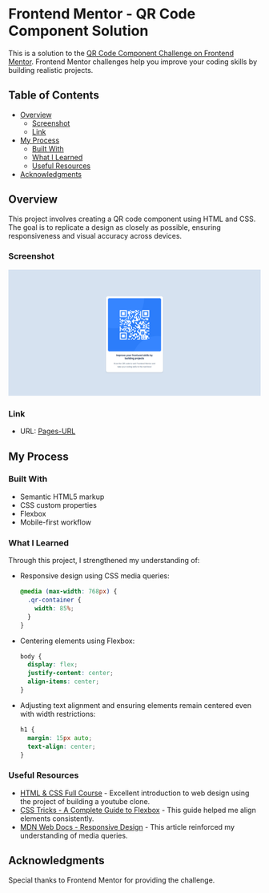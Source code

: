 # Frontend Mentor - QR Code Component Solution

This is a solution to the [QR Code Component Challenge on Frontend Mentor](https://www.frontendmentor.io/challenges/qr-code-component-iux_sIO_H). Frontend Mentor challenges help you improve your coding skills by building realistic projects.

## Table of Contents

- [Overview](#overview)
  - [Screenshot](#screenshot)
  - [Link](#link)
- [My Process](#my-process)
  - [Built With](#built-with)
  - [What I Learned](#what-i-learned)
  - [Useful Resources](#useful-resources)
- [Acknowledgments](#acknowledgments)

## Overview

This project involves creating a QR code component using HTML and CSS. The goal is to replicate a design as closely as possible, ensuring responsiveness and visual accuracy across devices.

### Screenshot

![QR Code Component Screenshot](./QRpreview.png)

### Link

- URL: [Pages-URL](https://rpm-ware.github.io/display-QRcode/)

## My Process

### Built With

- Semantic HTML5 markup
- CSS custom properties
- Flexbox
- Mobile-first workflow

### What I Learned

Through this project, I strengthened my understanding of:

- Responsive design using CSS media queries:
  ```css
  @media (max-width: 768px) {
    .qr-container {
      width: 85%;
    }
  }
  ```
- Centering elements using Flexbox:
  ```css
  body {
    display: flex;
    justify-content: center;
    align-items: center;
  }
  ```
- Adjusting text alignment and ensuring elements remain centered even with width restrictions:
  ```css
  h1 {
    margin: 15px auto;
    text-align: center;
  }
  ```


### Useful Resources

- [HTML & CSS Full Course](https://www.youtube.com/watch?v=G3e-cpL7ofc) - Excellent introduction to web design using the project of building a youtube clone.
- [CSS Tricks - A Complete Guide to Flexbox](https://css-tricks.com/snippets/css/a-guide-to-flexbox/) - This guide helped me align elements consistently.
- [MDN Web Docs - Responsive Design](https://developer.mozilla.org/en-US/docs/Learn/CSS/CSS_layout/Responsive_Design) - This article reinforced my understanding of media queries.


## Acknowledgments

Special thanks to Frontend Mentor for providing the challenge.


